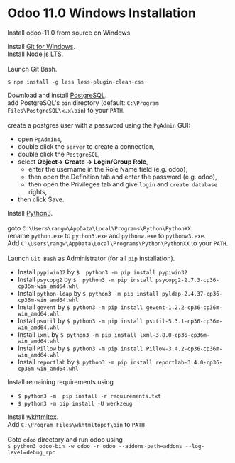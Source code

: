 # Odoo 11.0 Windows Installation
Install odoo-11.0 from source on Windows

Install [Git for Windows](https://git-scm.com/download/win).<br />
Install [Node.js LTS](https://nodejs.org/en/download/).<br />
<br />
Launch Git Bash.
```
$ npm install -g less less-plugin-clean-css
```
Download and install [PostgreSQL](https://www.enterprisedb.com/downloads/postgres-postgresql-downloads).<br />
add PostgreSQL's `bin` directory (default: `C:\Program Files\PostgreSQL\x.x\bin`) to your `PATH`.<br />
<br />
create a postgres user with a password using the `PgAdmin` GUI:<br />
 * open `PgAdmin4`,
 * double click the `server` to create a connection,
 * double click the `PostgreSQL`,
 * select **Object-> Create -> Login/Group Role**,
    * enter the username in the Role Name field (e.g. odoo),
    * then open the Definition tab and enter the password (e.g. odoo),
    * then open the Privileges tab and give `login` and `create database` rights,
 * then click Save.


Install [Python3](href="https://www.python.org/downloads/).<br />
<br />
goto `C:\Users\rangw\AppData\Local\Programs\Python\PythonXX`.<br />
rename `python.exe` to `python3.exe` and `pythonw.exe` to `pythonw3.exe`.<br />
Add `C:\Users\rangw\AppData\Local\Programs\Python\PythonXX` to your `PATH`.<br />
<br />
Launch `Git Bash` as Administrator (for all `pip` installation).<br />
 * Install `pypiwin32` by `$  python3 -m pip install pypiwin32`
 * Install `psycopg2` by `$  python3 -m pip install psycopg2-2.7.3-cp36-cp36m-win_amd64.whl`
 * Install `python-ldap` by `$ python3 -m pip install pyldap-2.4.37-cp36-cp36m-win_amd64.whl`
 * Install `gevent` by `$ python3 -m pip install gevent-1.2.2-cp36-cp36m-win_amd64.whl`
 * Install `psutil` by `$ python3 -m pip install psutil-5.3.1-cp36-cp36m-win_amd64.whl`
 * Install `lxml` by `$ python3 -m pip install lxml-3.8.0-cp36-cp36m-win_amd64.whl`
 * Install `Pillow` by `$ python3 -m pip install Pillow-3.4.2-cp36-cp36m-win_amd64.whl`
 * Install `reportlab` by `$ python3 -m pip install reportlab-3.4.0-cp36-cp36m-win_amd64.whl`

Install remaining requirements using
 * `$ python3 -m  pip install -r requirements.txt`
 * `$ python3 -m pip install -U werkzeug`

Install [wkhtmltox](https://wkhtmltopdf.org/downloads.html).<br />
Add `C:\Program Files\wkhtmltopdf\bin` to `PATH`<br />
<br />
Goto `odoo` directory and run odoo using<br />
`$ python3 odoo-bin -w odoo -r odoo --addons-path=addons --log-level=debug_rpc`<br />
